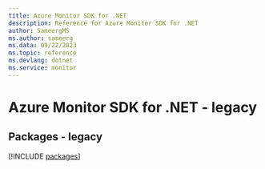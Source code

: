 ```yaml
---
title: Azure Monitor SDK for .NET
description: Reference for Azure Monitor SDK for .NET
author: SameergMS
ms.author: sameerg
ms.data: 09/22/2023
ms.topic: reference
ms.devlang: dotnet
ms.service: monitor
---
```

# Azure Monitor SDK for .NET - legacy
## Packages - legacy
[!INCLUDE [packages](monitor-index.md)]